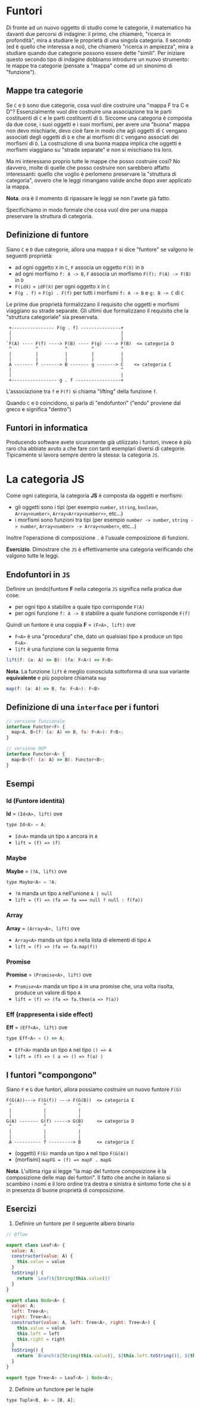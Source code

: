 # Funtori

Di fronte ad un nuovo oggetto di studio come le categorie, il matematico ha davanti due percorsi di indagine: il primo, che chiamerò, "ricerca in profondità", mira a studiare le proprietà di una singola categoria. Il secondo (ed è quello che interessa a noi), che chiamerò "ricerca in ampiezza", mira a studiare quando due categorie possono essere dette "simili". Per iniziare questo secondo tipo di indagine dobbiamo introdurre un nuovo strumento: le mappe tra categorie (pensate a "mappa" come ad un sinonimo di "funzione").

## Mappe tra categorie

Se `C` e `D` sono due categorie, cosa vuol dire costruire una "mappa F tra C e D"? Essenzialmente vuol dire costruire una associazione tra le parti costituenti di `C` e le parti costituenti di `D`. Siccome una categoria è composta da due cose, i suoi oggetti e i suoi morfismi, per avere una "buona" mappa non devo mischiarle, devo cioè fare in modo che agli oggetti di `C` vengano associati degli oggetti di `D` e che ai morfismi di `C` vengano associati dei morfismi di `D`. La costruzione di una buona mappa implica che oggetti e morfismi viaggiano su "strade separate" e non si mischiano tra loro.

Ma mi interessano proprio tutte le mappe che posso costruire così? No davvero, molte di quelle che posso costruire non sarebbero affatto interessanti: quello che voglio è perlomeno preservare la "struttura di categoria", ovvero che le leggi rimangano valide anche dopo aver applicato la mappa.

**Nota**. ora è il momento di ripassare le leggi se non l'avete già fatto.

Specifichiamo in modo formale che cosa vuol dire per una mappa preservare la struttura di categoria.

## Definizione di funtore

Siano `C` e `D` due categorie, allora una mappa `F` si dice "funtore" se valgono le seguenti proprietà:

- ad ogni oggetto `X` in `C`, `F` associa un oggetto `F(X)` in `D`
- ad ogni morfismo `f: A -> B`, `F` associa un morfismo `F(f): F(A) -> F(B)` in `D`
- `F(idX)` = `idF(X)` per ogni oggetto `X` in `C`
- `F(g . f)` = `F(g) . F(f)` per tutti i morfismi `f: A -> B` e `g: B -> C` di `C`

Le prime due proprietà formalizzano il requisito che oggetti e morfismi viaggiano su strade separate. Gli ultimi due formalizzano il requisito che la "struttura categoriale" sia preservata.

```
 +---------------- F(g . f) ---------------+
 |                                         |
 |                                         |
`F(A) ---- F(f) ----> F(B) ---- F(g) ----> F(B)  <= categoria D
 ^         ^          ^         ^          ^
 |         |          |         |          |
 |         |          |         |          |
 A ------- f -------> B ------- g -------> C    <= categoria C
 |                                         ^
 |                                         |
 +----------------- g . f -----------------+
```

L'associazione tra `f` e `F(f)` si chiama "lifting" della funzione `f`.

Quando `C` e `D` coincidono, si parla di "endofuntori" ("endo" proviene dal greco e significa "dentro")

## Funtori in informatica

Producendo software avete sicuramente già utilizzato i funtori, invece è più raro cha abbiate avuto a che fare con tanti esemplari diversi di categorie. Tipicamente si lavora sempre dentro la stessa: la categoria `JS`.

# La categoria JS

Come ogni categoria, la categoria **JS** è composta da oggetti e morfismi:

- gli oggetti sono i tipi (per esempio `number`, `string`, `boolean`, `Array<number>`, `Array<Array<number>>`, etc...)
- i morfismi sono funzioni tra tipi (per esempio `number -> number`, `string -> number`, `Array<number> -> Array<number>`, etc...)

Inoltre l'operazione di composizione `.` è l'usuale composizione di funzioni.

**Esercizio**. Dimostrare che `JS` è effettivamente una categoria verificando che valgono tutte le leggi.

## Endofuntori in `JS`

Definire un (endo)funtore **F** nella categoria `JS` significa nella pratica due cose:

- per ogni tipo `A` stabilire a quale tipo corrisponde `F(A)`
- per ogni funzione `f: A -> B` stabilire a quale funzione corrisponde `F(f)`

Quindi un funtore è una coppia **F** = `(F<A>, lift)` ove

- `F<A>` è una "procedura" che, dato un qualsiasi tipo `A` produce un tipo `F<A>`
- `lift` è una funzione con la seguente firma

```js
lift(f: (a: A) => B): (fa: F<A>) => F<B>
```

**Nota**. La funzione `lift` è meglio conosciuta sottoforma di una sua variante **equivalente** e più popolare chiamata `map`

```js
map(f: (a: A) => B, fa: F<A>): F<B>
```

## Definizione di una `interface` per i funtori

```js
// versione funzionale
interface Functor<F> {
  map<A, B>(f: (a: A) => B, fa: F<A>): F<B>;
}

// versione OOP
interface Functor<A> {
  map<B>(f: (a: A) => B): Functor<B>;
}
```

## Esempi

### Id (Funtore identità)

**Id** = `(Id<A>, lift)` ove

```js
type Id<A> = A;
```

- `Id<A>` manda un tipo `A` ancora in `A`
- `lift = (f) => (f)`

### Maybe

**Maybe** = `(?A, lift)` ove

```js
type Maybe<A> = ?A;
```

- `?A` manda un tipo `A` nell'unione `A | null`
- `lift = (f) => (fa => fa === null ? null : f(fa))`

### Array

**Array** = `(Array<A>, lift)` ove

- `Array<A>` manda un tipo `A` nella lista di elementi di tipo `A`
- `lift = (f) => (fa => fa.map(f))`

### Promise

**Promise** = `(Promise<A>, lift)` ove

- `Promise<A>` manda un tipo `A` in una promise che, una volta risolta, produce un valore di tipo `A`
- `lift = (f) => (fa => fa.then(a => f(a))`

### Eff (rappresenta i side effect)

**Eff** = `(Eff<A>, lift)` ove

```js
type Eff<A> = () => A;
```

- `Eff<A>` manda un tipo `A` nel tipo `() => A`
- `lift = (f) => ( a => () => f(a) )`

## I funtori "compongono"

Siano `F` e `G` due funtori, allora possiamo costruire un nuovo funtore `F(G)`

```
F(G(A))---> F(G(f)) ---> F(G(B))  <= categoria E
 ^            ^            ^
 |            |            |
 |            |            |
G(A) ------- G(f) -----> G(B)     <= categoria D
 ^            ^            ^
 |            |            |
 |            |            |
 A ---------- f ---------> B      <= categoria C
```

- (oggetti) `F(G)` manda un tipo `A` nel tipo `F(G(A))`
- (morfismi) `mapFG = (f) => mapF . mapG`

**Nota**. L'ultima riga si legge "la map del funtore composizione è la composizione delle map dei funtori". Il fatto che anche in italiano si scambino i nomi e il loro ordine tra destra e sinistra è sintomo forte che si è in presenza di buone proprietà di composizione.

## Esercizi

1) Definire un funtore per il seguente albero binario

```js
// @flow

export class Leaf<A> {
  value: A;
  constructor(value: A) {
    this.value = value
  }
  toString() {
    return `Leaf(${String(this.value)})`
  }
}

export class Node<A> {
  value: A;
  left: Tree<A>;
  right: Tree<A>;
  constructor(value: A, left: Tree<A>, right: Tree<A>) {
    this.value = value
    this.left = left
    this.right = right
  }
  toString() {
    return `Branch(${String(this.value)}, ${this.left.toString()}, ${this.right.toString()})`
  }
}

export type Tree<A> = Leaf<A> | Node<A>;
```

2) Definire un functore per le tuple

```js
type Tuple<B, A> = [B, A];
```
